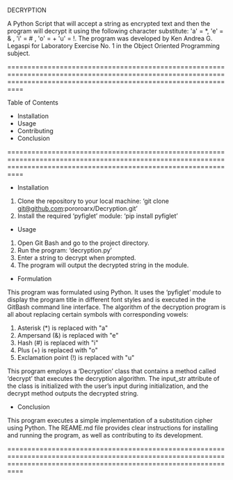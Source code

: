 DECRYPTION

A Python Script that will accept a string as encrypted text and then the program will decrypt it using the following character substitute: 'a' = *, 'e' = & , 'i' = # , 'o' = + 'u' = !. The program was developed by Ken Andrea G. Legaspi for Laboratory Exercise No. 1 in the Object Oriented Programming subject.

======================================================================================================================================================================

Table of Contents

- Installation
- Usage
- Contributing
- Conclusion

======================================================================================================================================================================

- Installation

1. Clone the repository to your local machine: ‘git clone git@github.com:pororoarx/Decryption.git’
2. Install the required ‘pyfiglet’ module: ‘pip install pyfiglet’

- Usage

1. Open Git Bash and go to the project directory.
2. Run the program: ‘decryption.py’
3. Enter a string to decrypt when prompted.
4. The program will output the decrypted string in the module.

- Formulation

This program was formulated using Python. It uses the ‘pyfiglet’ module to display the program title in different font styles and is executed in the GitBash command line interface. The algorithm of the decryption program is all about replacing certain symbols with corresponding vowels:
1. Asterisk (*) is replaced with "a"
2. Ampersand (&) is replaced with "e"
3. Hash (#) is replaced with "i"
4. Plus (+) is replaced with "o"
5. Exclamation point (!) is replaced with "u"

This program employs a ‘Decryption’ class that contains a method called ‘decrypt’ that executes the decryption algorithm. The input_str attribute of the class is initialized with the user’s input during initialization, and the decrypt method outputs the decrypted string.

- Conclusion

This program executes a simple implementation of a substitution cipher using Python. The REAME.md file provides clear instructions for installing and running the program, as well as contributing to its development. 

======================================================================================================================================================================
